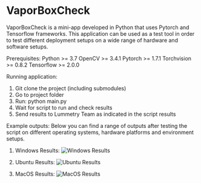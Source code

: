 # VaporBoxCheck
VaporBoxCheck is a mini-app developed in Python that uses Pytorch and Tensorflow frameworks. This application can be used as a test tool in order to test different deployment setups on a wide range of hardware and software setups.

Prerequisites:
Python >= 3.7
OpenCV >= 3.4.1
Pytorch >= 1.7.1
Torchvision >= 0.8.2
Tensorflow >= 2.0.0

Running application:
1. Git clone the project (including submodules)
2. Go to project folder
3. Run: python main.py
4. Wait for script to run and check results
5. Send results to Lummetry Team as indicated in the script results

Example outputs:
Below you can find a range of outputs after testing the script on different operating systems, hardware platforms and environment setups.

1. Windows Results:
![Windows Results](https://github.com/Lummetry/VaporBoxCheck/blob/main/_vapor_box_check/_output/windows.png)

2. Ubuntu Results:
![Ubuntu Results](https://github.com/Lummetry/VaporBoxCheck/blob/main/_vapor_box_check/_output/ubuntu.png)

3. MacOS Results:
![MacOS Results](https://github.com/Lummetry/VaporBoxCheck/blob/main/_vapor_box_check/_output/macos.png)
